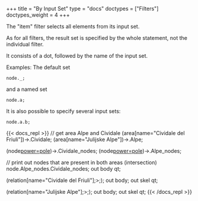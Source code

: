 +++
title = "By Input Set"
type = "docs"
doctypes = ["Filters"]
doctypes_weight = 4
+++

The "item" filter selects all elements from its input set.

As for all filters, the result set is specified by the whole statement, not the individual filter.

It consists of a dot, followed by the name of the input set.

Examples: The default set

    node._;

and a named set

    node.a;

It is also possible to specify several input sets:

    node.a.b;

{{< docs_repl >}}
// get area Alpe and Cividale
(area[name="Cividale del Friuli"])->.Cividale;
(area[name="Julijske Alpe"])->.Alpe;

(node[power=pole](area.Cividale))->.Cividale_nodes;
(node[power=pole](area.Alpe))->.Alpe_nodes;

// print out nodes that are present in both areas (intersection)
node.Alpe_nodes.Cividale_nodes;
out body qt;

(relation[name="Cividale del Friuli"];>;);
out body;
out skel qt;

(relation[name="Julijske Alpe"];>;);
out body;
out skel qt;
{{< /docs_repl >}}
